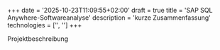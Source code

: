 +++
date = '2025-10-23T11:09:55+02:00'
draft = true
title = 'SAP SQL Anywhere-Softwareanalyse'
description = 'kurze Zusammenfassung'
technologies = ['', '']
+++

Projektbeschreibung
